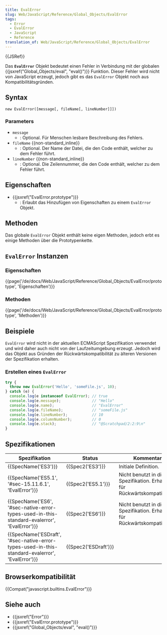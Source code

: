 ```yaml
---
title: EvalError
slug: Web/JavaScript/Reference/Global_Objects/EvalError
tags:
  - Error
  - EvalError
  - JavaScript
  - Reference
translation_of: Web/JavaScript/Reference/Global_Objects/EvalError
---
```

{{JSRef}}

Das **`EvalError`** Objekt bedeutet einen Fehler in Verbindung mit der globalen {{jsxref("Global_Objects/eval", "eval()")}} Funktion. Dieser Fehler wird nicht von JavaScript erzeugt, jedoch gibt es das `EvalError` Objekt noch aus Kompatibilitätsgründen.

## Syntax

    new EvalError([message[, fileName[, lineNumber]]])

### Parameters

- `message`
  - : Optional. Für Menschen lesbare Beschreibung des Fehlers.
- `fileName` {{non-standard_inline}}
  - : Optional. Der Name der Datei, die den Code enthält, welcher zu dem Fehler führt.
- `lineNumber` {{non-standard_inline}}
  - : Optional. Die Zeilennummer, die den Code enthält, welcher zu dem Fehler führt.

## Eigenschaften

- {{jsxref("EvalError.prototype")}}
  - : Erlaubt das Hinzufügen von Eigenschaften zu einem `EvalError` Objekt.

## Methoden

Das globale `EvalError` Objekt enthält keine eigen Methoden, jedoch erbt es einige Methoden über die Prototypenkette.

## `EvalError` Instanzen

### Eigenschaften

{{page('/de/docs/Web/JavaScript/Reference/Global_Objects/EvalError/prototype', 'Eigenschaften')}}

### Methoden

{{page('/de/docs/Web/JavaScript/Reference/Global_Objects/EvalError/prototype', 'Methoden')}}

## Beispiele

`EvalError` wird nicht in der aktuellen ECMAScript Spezifikation verwendet und wird daher auch nicht von der Laufzeitumgebung erzeugt. Jedoch wird das Objekt aus Gründen der Rückwärtskompatibilität zu älteren Versionen der Spezifikation erhalten.

### Erstellen eines `EvalError`

```js
try {
  throw new EvalError('Hello', 'someFile.js', 10);
} catch (e) {
  console.log(e instanceof EvalError); // true
  console.log(e.message);              // "Hello"
  console.log(e.name);                 // "EvalError"
  console.log(e.fileName);             // "someFile.js"
  console.log(e.lineNumber);           // 10
  console.log(e.columnNumber);         // 0
  console.log(e.stack);                // "@Scratchpad/2:2:9\n"
}
```

## Spezifikationen

| Spezifikation                                                                                                                    | Status                       | Kommentar                                                                    |
| -------------------------------------------------------------------------------------------------------------------------------- | ---------------------------- | ---------------------------------------------------------------------------- |
| {{SpecName('ES3')}}                                                                                                         | {{Spec2('ES3')}}         | Initiale Definition.                                                         |
| {{SpecName('ES5.1', '#sec-15.11.6.1', 'EvalError')}}                                                             | {{Spec2('ES5.1')}}     | Nicht benutzt in dieser Spezifikation. Erhalten für Rückwärtskompatibilität. |
| {{SpecName('ES6', '#sec-native-error-types-used-in-this-standard-evalerror', 'EvalError')}}         | {{Spec2('ES6')}}         | Nicht benutzt in dieser Spezifikation. Erhalten für Rückwärtskompatibilität. |
| {{SpecName('ESDraft', '#sec-native-error-types-used-in-this-standard-evalerror', 'EvalError')}} | {{Spec2('ESDraft')}} |                                                                              |

## Browserkompatibilität

{{Compat("javascript.builtins.EvalError")}}

## Siehe auch

- {{jsxref("Error")}}
- {{jsxref("EvalError.prototype")}}
- {{jsxref("Global_Objects/eval", "eval()")}}
